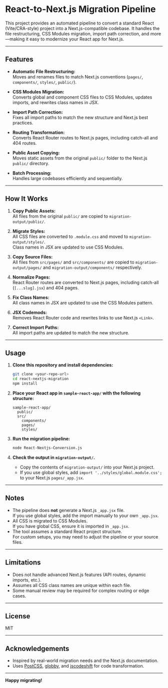 # React-to-Next.js Migration Pipeline

This project provides an automated pipeline to convert a standard React (Vite/CRA-style) project into a Next.js-compatible codebase. It handles the file restructuring, CSS Modules migration, import path correction, and more—making it easy to modernize your React app for Next.js.

---

## Features

- **Automatic File Restructuring:**  
  Moves and renames files to match Next.js conventions (`pages/`, `components/`, `styles/`, `public/`).

- **CSS Modules Migration:**  
  Converts global and component CSS files to CSS Modules, updates imports, and rewrites class names in JSX.

- **Import Path Correction:**  
  Fixes all import paths to match the new structure and Next.js best practices.

- **Routing Transformation:**  
  Converts React Router routes to Next.js pages, including catch-all and 404 routes.

- **Public Asset Copying:**  
  Moves static assets from the original `public/` folder to the Next.js `public/` directory.

- **Batch Processing:**  
  Handles large codebases efficiently and sequentially.

---

## How It Works

1. **Copy Public Assets:**  
   All files from the original `public/` are copied to `migration-output/public/`.

2. **Migrate Styles:**  
   All CSS files are converted to `.module.css` and moved to `migration-output/styles/`.  
   Class names in JSX are updated to use CSS Modules.

3. **Copy Source Files:**  
   All files from `src/pages/` and `src/components/` are copied to `migration-output/pages/` and `migration-output/components/` respectively.

4. **Normalize Pages:**  
   React Router routes are converted to Next.js pages, including catch-all (`[...slug].jsx`) and 404 pages.

5. **Fix Class Names:**  
   All class names in JSX are updated to use the CSS Modules pattern.

6. **JSX Codemods:**  
   Removes React Router code and rewrites links to use Next.js `<Link>`.

7. **Correct Import Paths:**  
   All import paths are updated to match the new structure.

---

## Usage

1. **Clone this repository and install dependencies:**
   ```bash
   git clone <your-repo-url>
   cd react-nextjs-migration
   npm install
   ```

2. **Place your React app in `sample-react-app/` with the following structure:**
   ```
   sample-react-app/
     public/
     src/
       components/
       pages/
       styles/
   ```

3. **Run the migration pipeline:**
   ```bash
   node React-Nextjs-Conversion.js
   ```

4. **Check the output in `migration-output/`.**
   - Copy the contents of `migration-output/` into your Next.js project.
   - If you use global styles, add `import '../styles/global.module.css';` to your Next.js `pages/_app.jsx`.

---

## Notes

- The pipeline does **not** generate a Next.js `_app.jsx` file.  
  If you use global styles, add the import manually to your own `_app.jsx`.
- All CSS is migrated to CSS Modules.  
  If you have global CSS, ensure it is imported in `_app.jsx`.
- The tool assumes a standard React project structure.  
  For custom setups, you may need to adjust the pipeline or your source files.

---

## Limitations

- Does not handle advanced Next.js features (API routes, dynamic imports, etc.).
- Assumes all CSS class names are unique within each file.
- Some manual review may be required for complex routing or edge cases.

---

## License

MIT

---

## Acknowledgements

- Inspired by real-world migration needs and the Next.js documentation.
- Uses [PostCSS](https://postcss.org/), [globby](https://github.com/sindresorhus/globby), and [jscodeshift](https://github.com/facebook/jscodeshift) for code transformation.

---

**Happy migrating!**
